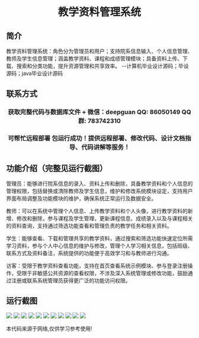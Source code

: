 <p><h1 align="center">教学资料管理系统</h1></p>

## 简介
教学资料管理系统：角色分为管理员和用户；支持院系信息输入、个人信息管理、教师及学生信息管理；涵盖教学资料、课程和成绩管理模块；具备资料上传、下载、搜索和分类功能，提升资源管理和共享效率。    --计算机毕业设计源码；毕设源码；java毕业设计源码


## 联系方式
<p><h3 align="center">获取完整代码与数据库文件 + 微信：deepguan QQ: 86050149 QQ群: 783742310</h3></p>
<p><h3 align="center">可帮忙远程部署 包运行成功！提供远程部署、修改代码、设计文档指导、代码讲解等服务！</h3></p>

## 功能介绍（完整见运行截图）
管理员：能够进行院系信息的录入、资料上传和删除，具备教学资料和个人信息的管理权限，包括替换或清除教师及学生信息，维护和修改系统模块设定，支持用户界面布局调整及功能模块的维护，确保系统正常运行及数据安全。

教师：可以在系统中管理个人信息、上传教学资料和个人头像，进行教学资料的新增、修改和删除，参与课程及学生管理，更新课程信息、成绩录入以及与课程相关的资料查询，支持通过筛选功能查看和管理负责的教学任务和相关资料。

学生：能够查看、下载和管理共享的教学资料，通过搜索和筛选功能快速定位所需学习资料，参与个人中心信息的维护与修改，管理个人学习相关信息，包括班级、联系方式及资料备注，系统提供的功能便于高效学习和与教师进行沟通。

访客：受限于教学资料查看功能，支持在首页查看系统示例模块、参与登录注册操作，受限于非敏感公共资源的查看权限，不涉及深入系统管理或修改功能，鼓励通过注册或联系系统管理员获得更广泛的功能访问权限。


## 运行截图
![](https://bs-1329754181.cos.ap-shanghai.myqcloud.com/spring/TeachingMaterialManagementSystem/img/001.jpg)
![](https://bs-1329754181.cos.ap-shanghai.myqcloud.com/spring/TeachingMaterialManagementSystem/img/002.jpg)
![](https://bs-1329754181.cos.ap-shanghai.myqcloud.com/spring/TeachingMaterialManagementSystem/img/003.jpg)
![](https://bs-1329754181.cos.ap-shanghai.myqcloud.com/spring/TeachingMaterialManagementSystem/img/004.jpg)
![](https://bs-1329754181.cos.ap-shanghai.myqcloud.com/spring/TeachingMaterialManagementSystem/img/005.jpg)
![](https://bs-1329754181.cos.ap-shanghai.myqcloud.com/spring/TeachingMaterialManagementSystem/img/006.jpg)
![](https://bs-1329754181.cos.ap-shanghai.myqcloud.com/spring/TeachingMaterialManagementSystem/img/007.jpg)
![](https://bs-1329754181.cos.ap-shanghai.myqcloud.com/spring/TeachingMaterialManagementSystem/img/008.jpg)
![](https://bs-1329754181.cos.ap-shanghai.myqcloud.com/spring/TeachingMaterialManagementSystem/img/009.jpg)
![](https://bs-1329754181.cos.ap-shanghai.myqcloud.com/spring/TeachingMaterialManagementSystem/img/010.jpg)
![](https://bs-1329754181.cos.ap-shanghai.myqcloud.com/spring/TeachingMaterialManagementSystem/img/011.jpg)

<p>本代码来源于网络,仅供学习参考使用!</p>
